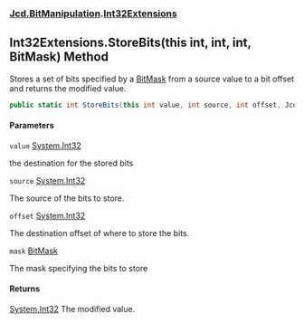 ### [Jcd.BitManipulation](Jcd.BitManipulation.md 'Jcd.BitManipulation').[Int32Extensions](Jcd.BitManipulation.Int32Extensions.md 'Jcd.BitManipulation.Int32Extensions')

## Int32Extensions.StoreBits(this int, int, int, BitMask) Method

Stores a set of bits specified by a [BitMask](Jcd.BitManipulation.BitMask.md 'Jcd.BitManipulation.BitMask') from a source value to a bit offset and returns the modified
value.

```csharp
public static int StoreBits(this int value, int source, int offset, Jcd.BitManipulation.BitMask mask);
```

#### Parameters

<a name='Jcd.BitManipulation.Int32Extensions.StoreBits(thisint,int,int,Jcd.BitManipulation.BitMask).value'></a>

`value` [System.Int32](https://docs.microsoft.com/en-us/dotnet/api/System.Int32 'System.Int32')

the destination for the stored bits

<a name='Jcd.BitManipulation.Int32Extensions.StoreBits(thisint,int,int,Jcd.BitManipulation.BitMask).source'></a>

`source` [System.Int32](https://docs.microsoft.com/en-us/dotnet/api/System.Int32 'System.Int32')

The source of the bits to store.

<a name='Jcd.BitManipulation.Int32Extensions.StoreBits(thisint,int,int,Jcd.BitManipulation.BitMask).offset'></a>

`offset` [System.Int32](https://docs.microsoft.com/en-us/dotnet/api/System.Int32 'System.Int32')

The destination offset of where to store the bits.

<a name='Jcd.BitManipulation.Int32Extensions.StoreBits(thisint,int,int,Jcd.BitManipulation.BitMask).mask'></a>

`mask` [BitMask](Jcd.BitManipulation.BitMask.md 'Jcd.BitManipulation.BitMask')

The mask specifying the bits to store

#### Returns

[System.Int32](https://docs.microsoft.com/en-us/dotnet/api/System.Int32 'System.Int32')
The modified value.